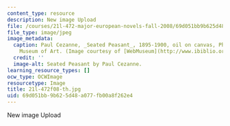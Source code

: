 ```yaml
---
content_type: resource
description: New image Upload
file: /courses/21l-472-major-european-novels-fall-2008/69d051bb9b625d48a077fb00a8f262e4_21l-472f08-th.jpg
file_type: image/jpeg
image_metadata:
  caption: Paul Cezanne, _Seated Peasant_, 1895-1900, oil on canvas, Philadelphia
    Museum of Art. (Image courtesy of [WebMuseum](http://www.ibiblio.org/wm/).)
  credit: ''
  image-alt: Seated Peasant by Paul Cezanne.
learning_resource_types: []
ocw_type: OCWImage
resourcetype: Image
title: 21l-472f08-th.jpg
uid: 69d051bb-9b62-5d48-a077-fb00a8f262e4
---
```

New image Upload

